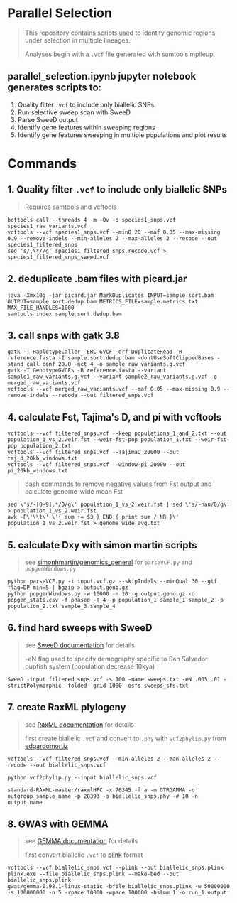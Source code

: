 # Parallel Selection
> This repository contains scripts used to identify genomic regions under selection in multiple lineages.
>
> Analyses begin with a `.vcf` file generated with samtools mpileup

## parallel_selection.ipynb jupyter notebook generates scripts to:
1. Quality filter `.vcf` to include only biallelic SNPs
2. Run selective sweep scan with SweeD
3. Parse SweeD output
4. Identify gene features within sweeping regions 
5. Identify gene features sweeping in multiple populations and plot results


# Commands
## 1. Quality filter `.vcf` to include only biallelic SNPs
> Requires samtools and vcftools
```
bcftools call --threads 4 -m -Ov -o species1_snps.vcf species1_raw_variants.vcf
vcftools --vcf species1_snps.vcf --minQ 20 --maf 0.05 --max-missing 0.9 --remove-indels --min-alleles 2 --max-alleles 2 --recode --out species1_filtered_snps
sed 's/,\*//g' species1_filtered_snps.recode.vcf > species1_filtered_snps_sweed.vcf
```

## 2. deduplicate .bam files with picard.jar
```
java -Xmx10g -jar picard.jar MarkDuplicates INPUT=sample.sort.bam OUTPUT=sample.sort.dedup.bam METRICS_FILE=sample.metrics.txt MAX_FILE_HANDLES=1000
samtools index sample.sort.dedup.bam
```
## 3. call snps with gatk 3.8
```
gatk -T HaplotypeCaller -ERC GVCF -drf DuplicateRead -R reference.fasta -I sample.sort.dedup.bam -dontUseSoftClippedBases -stand_call_conf 20.0 -nct 4 -o sample_raw_variants.g.vcf
gatk -T GenotypeGVCFs -R reference.fasta --variant sample1_raw_variants.g.vcf --variant sample2_raw_variants.g.vcf -o merged_raw_variants.vcf
vcftools --vcf merged_raw_variants.vcf --maf 0.05 --max-missing 0.9 --remove-indels --recode --out filtered_snps.vcf
```
## 4. calculate Fst, Tajima's D, and pi with vcftools
```
vcftools --vcf filtered_snps.vcf --keep populations_1_and_2.txt --out population_1_vs_2.weir.fst --weir-fst-pop population_1.txt --weir-fst-pop population_2.txt
vcftools --vcf filtered_snps.vcf --TajimaD 20000 --out taj_d_20kb_windows.txt 
vcftools --vcf filtered_snps.vcf --window-pi 20000 --out pi_20kb_windows.txt
```
> bash commands to remove negative values from Fst output and calculate genome-wide mean Fst
```
sed \'s/-[0-9].*/0/g\' population_1_vs_2.weir.fst | sed \'s/-nan/0/g\' > population_1_vs_2.weir.fst
awk -F\'\\t\' \'{ sum += $3 } END { print sum / NR }\' population_1_vs_2.weir.fst > genome_wide_avg.txt
```
## 5. calculate Dxy with simon martin scripts
> see [simonhmartin/genomics_general](https://github.com/simonhmartin/genomics_general/tree/master/VCF_processing) for `parseVCF.py` and `popgenWindows.py`
```
python parseVCF.py -i input.vcf.gz --skipIndels --minQual 30 --gtf flag=DP min=5 | bgzip > output.geno.gz
python popgenWindows.py -w 10000 -m 10 -g output.geno.gz -o popgen_stats.csv -f phased -T 4 -p population_1 sample_1 sample_2 -p population_2.txt sample_3 sample_4
```
## 6. find hard sweeps with SweeD
> see [SweeD documentation](https://cme.h-its.org/exelixis/resource/download/software/sweed3.0_manual.pdf) for details
>
> -eN flag used to specify demography specific to San Salvador pupfish system (population decrease 10kya)
```
SweeD -input filtered_snps.vcf -s 100 -name sweeps.txt -eN .005 .01 -strictPolymorphic -folded -grid 1000 -osfs sweeps_sfs.txt
```
## 7. create RaxML plylogeny
> see [RaxML documentation](https://cme.h-its.org/exelixis/resource/download/NewManual.pdf) for details
>
> first create biallelic `.vcf` and convert to `.phy` with `vcf2phylip.py` from [edgardomortiz](https://github.com/edgardomortiz/vcf2phylip)
```
vcftools --vcf filtered_snps.vcf --min-alleles 2 --man-alleles 2 --recode --out biallelic_snps.vcf

python vcf2phylip.py --input biallelic_snps.vcf

standard-RAxML-master/raxmlHPC -x 76345 -f a -m GTRGAMMA -o outgroup_sample_name -p 28393 -s biallelic_snps.phy -# 10 -n output.name
```
## 8. GWAS with GEMMA
> see [GEMMA documentation](https://www.xzlab.org/software/GEMMAmanual.pdf) for details
>
> first convert biallelic `.vcf` to [plink](http://zzz.bwh.harvard.edu/plink/) format
```
vcftools --vcf biallelic_snps.vcf --plink --out biallelic_snps.plink
plink.exe --file biallelic_snps.plink --make-bed --out biallelic_snps.plink
gwas/gemma-0.98.1-linux-static -bfile biallelic_snps.plink -w 50000000 -s 100000000 -n 5 -rpace 10000 -wpace 100000 -bslmm 1 -o run_1.output
```




